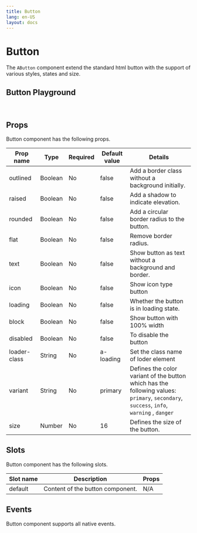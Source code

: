 ```yaml
---
title: Button
lang: en-US
layout: docs
---
```


<script setup lang="ts">
import { AButton} from '../../src/'
import { AButtonMeta } from '../../src/components/AButton/AButton.meta'
import PG from '../../src/playground/PG.vue'
</script>

# Button

The <code>AButton</code> component extend the standard html button with the support of various styles, states and size.

## Button Playground

&nbsp;

  <div>
    <PG :comp="AButton" :comp-meta="AButtonMeta"></PG>
  </div>

## Props

Button component has the following props.

| Prop name    | Type    | Required | Default value | Details                                                                                                                                                                                                        |
| ------------ | ------- | -------- | ------------- | -------------------------------------------------------------------------------------------------------------------------------------------------------------------------------------------------------------- |
| outlined     | Boolean | No       | false         | Add a border class without a background initially.                                                                                                                                                             |
| raised       | Boolean | No       | false         | Add a shadow to indicate elevation.                                                                                                                                                                            |
| rounded      | Boolean | No       | false         | Add a circular border radius to the button.                                                                                                                                                                    |
| flat         | Boolean | No       | false         | Remove border radius.                                                                                                                                                                                          |
| text         | Boolean | No       | false         | Show button as text without a background and border.                                                                                                                                                           |
| icon         | Boolean | No       | false         | Show icon type button                                                                                                                                                                                          |
| loading      | Boolean | No       | false         | Whether the button is in loading state.                                                                                                                                                                        |
| block        | Boolean | No       | false         | Show button with 100% width                                                                                                                                                                                    |
| disabled     | Boolean | No       | false         | To disable the button                                                                                                                                                                                          |
| loader-class | String  | No       | a-loading     | Set the class name of loder element                                                                                                                                                                            |
| variant      | String  | No       | primary       | Defines the color variant of the button which has the following values: <br> <code>primary</code>, <code>secondary</code>, <code>success</code>, <code>info</code>, <code>warning</code> , <code>danger</code> |
| size         | Number  | No       | 16            | Defines the size of the button.                                                                                                                                                                                |

## Slots

Button component has the following slots.

| Slot name | Description                      | Props |
| --------- | -------------------------------- | ----- |
| default   | Content of the button component. | N/A   |

## Events

Button component supports all native events.
